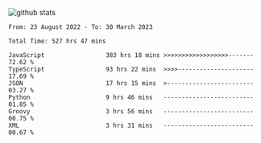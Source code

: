 
![github stats](https://github-readme-stats.vercel.app/api?username=realmahd1&show_icons=true&theme=codeSTACKr&hide_rank=true&count_private=true)

<!--START_SECTION:waka-->

```text
From: 23 August 2022 - To: 30 March 2023

Total Time: 527 hrs 47 mins

JavaScript                 383 hrs 18 mins >>>>>>>>>>>>>>>>>>-------   72.62 %
TypeScript                 93 hrs 22 mins  >>>>---------------------   17.69 %
JSON                       17 hrs 15 mins  >------------------------   03.27 %
Python                     9 hrs 46 mins   -------------------------   01.85 %
Groovy                     3 hrs 56 mins   -------------------------   00.75 %
XML                        3 hrs 31 mins   -------------------------   00.67 %
```

<!--END_SECTION:waka-->
